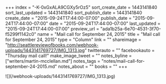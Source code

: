 +++
index = "-K-0xGxALA9CGXy5rOz5"
sort_create_date = 1443141840
sort_last_updated = 1443141840
sort_publish_date = 1443141840
create_date = "2015-09-24T17:44:00-07:00"
publish_date = "2015-09-24T17:44:00-07:00"
date = "2015-09-24T17:44:00-07:00"
last_updated = "2015-09-24T17:44:00-07:00"
preview_url = "ada1b25a-6e70-4531-3f70-f5299f1142c0"
name = "Mail call for September 24, 2015"
title = "Mail call for September 24, 2015"
type = "Column"
link = ""
shareimage = "http://seattlereviewofbooks.com/webhook-uploads/1443141769727/IMG_1313.jpg"
twitterauto = ""
facebookauto = "Thursday mail call!"
make_image_tweet = ""
notes_byline = ["writers/martin-mcclellan.md"]
notes_tags = "notes/mail-call-for-september-24-2015.md"
notes_about = ""
books = ""
+++
<p class="image">![](/webhook-uploads/1443141769727/IMG_1313.jpg)</p>